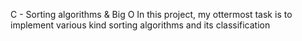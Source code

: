 C - Sorting algorithms & Big O
In this project, my ottermost task is to  implement various kind sorting algorithms and its classification
